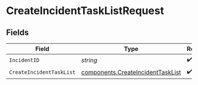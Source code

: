 # CreateIncidentTaskListRequest


## Fields

| Field                                                                                  | Type                                                                                   | Required                                                                               | Description                                                                            |
| -------------------------------------------------------------------------------------- | -------------------------------------------------------------------------------------- | -------------------------------------------------------------------------------------- | -------------------------------------------------------------------------------------- |
| `IncidentID`                                                                           | *string*                                                                               | :heavy_check_mark:                                                                     | N/A                                                                                    |
| `CreateIncidentTaskList`                                                               | [components.CreateIncidentTaskList](../../models/components/createincidenttasklist.md) | :heavy_check_mark:                                                                     | N/A                                                                                    |
